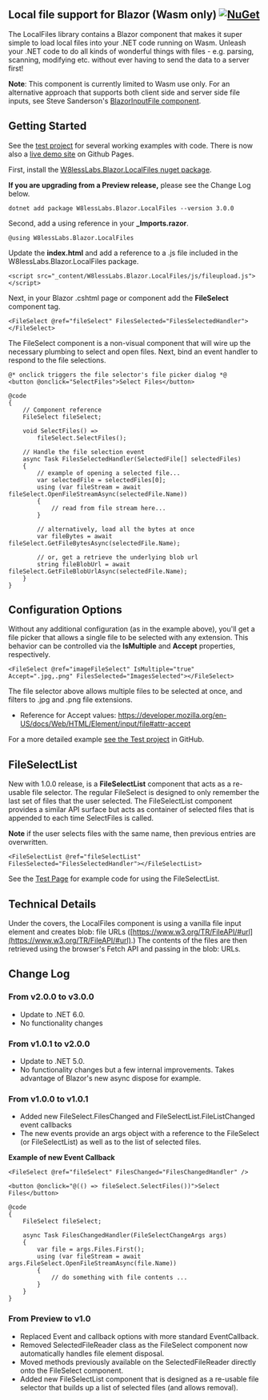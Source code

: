 ## Local file support for Blazor (Wasm only) [![NuGet](https://img.shields.io/nuget/v/W8lessLabs.Blazor.LocalFiles.svg)](https://www.nuget.org/packages/W8lessLabs.Blazor.LocalFiles/)

The LocalFiles library contains a Blazor component that makes it super simple to load local files into your .NET code running on Wasm.
Unleash your .NET code to do all kinds of wonderful things with files - e.g. parsing, scanning, modifying etc. without ever having to send the data to a server first!

**Note**: This component is currently limited to Wasm use only. For an alternative approach that supports both 
client side and server side file inputs, see Steve Sanderson's [BlazorInputFile component](http://blog.stevensanderson.com/2019/09/13/blazor-inputfile/).

## Getting Started

See the [test project](https://github.com/jburman/W8lessLabs.Blazor.LocalFiles/tree/master/test/W8lessLabs.Blazor.LocalFilesTest) for several working examples with code. 
There is now also a [live demo site](https://jburman.github.io/BlazorLocalFilesExample/) on Github Pages.

First, install the [W8lessLabs.Blazor.LocalFiles nuget package](https://www.nuget.org/packages/W8lessLabs.Blazor.LocalFiles).

**If you are upgrading from a Preview release,** please see the Change Log below.

```
dotnet add package W8lessLabs.Blazor.LocalFiles --version 3.0.0
```

Second, add a using reference in your **_Imports.razor**.

```
@using W8lessLabs.Blazor.LocalFiles
```

Update the **index.html** and add a reference to a .js file included in the W8lessLabs.Blazor.LocalFiles package.
```
<script src="_content/W8lessLabs.Blazor.LocalFiles/js/fileupload.js"></script>
```

Next, in your Blazor .cshtml page or component add the **FileSelect** component tag.


```
<FileSelect @ref="fileSelect" FilesSelected="FilesSelectedHandler"></FileSelect>
```

The FileSelect component is a non-visual component that will wire up the necessary plumbing to select and open files. Next, bind an event handler to respond to the file selections.


```
@* onclick triggers the file selector's file picker dialog *@
<button @onclick="SelectFiles">Select Files</button>

@code 
{
    // Component reference
    FileSelect fileSelect;
    
    void SelectFiles() =>
        fileSelect.SelectFiles();

    // Handle the file selection event
    async Task FilesSelectedHandler(SelectedFile[] selectedFiles)
    {
        // example of opening a selected file...
        var selectedFile = selectedFiles[0];
        using (var fileStream = await fileSelect.OpenFileStreamAsync(selectedFile.Name))
        {
            // read from file stream here...
        }

        // alternatively, load all the bytes at once
        var fileBytes = await fileSelect.GetFileBytesAsync(selectedFile.Name);
        
        // or, get a retrieve the underlying blob url
        string fileBlobUrl = await fileSelect.GetFileBlobUrlAsync(selectedFile.Name);
    }
}
```
## Configuration Options
Without any additional configuration (as in the example above), you'll get a file picker that allows a single file to be selected with any extension. This behavior can be controlled via the **IsMultiple** and **Accept** properties, respectively.

```
<FileSelect @ref="imageFileSelect" IsMultiple="true" Accept=".jpg,.png" FilesSelected="ImagesSelected"></FileSelect>
```
The file selector above allows multiple files to be selected at once, and filters to .jpg and .png file extensions.

- Reference for Accept values: https://developer.mozilla.org/en-US/docs/Web/HTML/Element/input/file#attr-accept

For a more detailed example [see the Test project](https://github.com/jburman/W8lessLabs.Blazor.LocalFiles/tree/master/test/W8lessLabs.Blazor.LocalFilesTest) in GitHub.

## FileSelectList
New with 1.0.0 release, is a **FileSelectList** component that acts as a re-usable file selector. The regular FileSelect is designed to 
only remember the last set of files that the user selected. The FileSelectList component provides a similar API surface but acts as 
container of selected files that is appended to each time SelectFiles is called.

**Note** if the user selects files with the same name, then previous entries are overwritten.

```
<FileSelectList @ref="fileSelectList" FilesSelected="FilesSelectedHandler"></FileSelectList>
```

See the [Test Page](https://raw.githubusercontent.com/jburman/W8lessLabs.Blazor.LocalFiles/master/test/W8lessLabs.Blazor.LocalFilesTest/Pages/FileList.razor) for example code for using the FileSelectList.


## Technical Details
Under the covers, the LocalFiles component is using a vanilla file input element and 
creates blob: file URLs ([https://www.w3.org/TR/FileAPI/#url](https://www.w3.org/TR/FileAPI/#url).) 
The contents of the files are then retrieved using the browser's Fetch API and passing in the blob: URLs.


## Change Log

### From v2.0.0 to v3.0.0
- Update to .NET 6.0. 
- No functionality changes

### From v1.0.1 to v2.0.0
- Update to .NET 5.0. 
- No functionality changes but a few internal improvements. Takes advantage of Blazor's new async dispose for example.

### From v1.0.0 to v1.0.1
- Added new FileSelect.FilesChanged and FileSelectList.FileListChanged event callbacks
- The new events provide an args object with a reference to the FileSelect (or FileSelectList) as well as to
the list of selected files.

**Example of new Event Callback**
```
<FileSelect @ref="fileSelect" FilesChanged="FilesChangedHandler" />

<button @onclick="@(() => fileSelect.SelectFiles())">Select Files</button>

@code
{
    FileSelect fileSelect;

    async Task FilesChangedHandler(FileSelectChangeArgs args)
    {
        var file = args.Files.First();
        using (var fileStream = await args.FileSelect.OpenFileStreamAsync(file.Name))
        {
            // do something with file contents ...
        }
    }
}
```

### From Preview to v1.0
- Replaced Event and callback options with more standard EventCallback.
- Removed SelectedFileReader class as the FileSelect component now automatically handles file element disposal.
- Moved methods previously available on the SelectedFileReader directly onto the FileSelect component.
- Added new FileSelectList component that is designed as a re-usable file selector that builds up a list of selected files (and allows removal).
